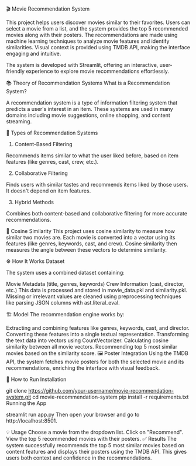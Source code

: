 🎬 Movie Recommendation System

This project helps users discover movies similar to their favorites. Users can select a movie from a list, and the system provides the top 5 recommended movies along with their posters. The recommendations are made using machine learning techniques to analyze movie features and identify similarities. Visual context is provided using TMDB API, making the interface engaging and intuitive.

The system is developed with Streamlit, offering an interactive, user-friendly experience to explore movie recommendations effortlessly.

📚 Theory of Recommendation Systems
What is a Recommendation System?

A recommendation system is a type of information filtering system that predicts a user's interest in an item. These systems are used in many domains including movie suggestions, online shopping, and content streaming.

🧠 Types of Recommendation Systems
1. Content-Based Filtering

Recommends items similar to what the user liked before, based on item features (like genres, cast, crew, etc.).

2. Collaborative Filtering

Finds users with similar tastes and recommends items liked by those users. It doesn't depend on item features.

3. Hybrid Methods

Combines both content-based and collaborative filtering for more accurate recommendations.

🧮 Cosine Similarity
This project uses cosine similarity to measure how similar two movies are. Each movie is converted into a vector using its features (like genres, keywords, cast, and crew). Cosine similarity then measures the angle between these vectors to determine similarity.

⚙️ How It Works
Dataset

The system uses a combined dataset containing:

Movie Metadata (title, genres, keywords)
Crew Information (cast, director, etc.)
This data is processed and stored in movie_data.pkl and similarity.pkl. Missing or irrelevant values are cleaned using preprocessing techniques like parsing JSON columns with ast.literal_eval.

🏗️ Model
The recommendation engine works by:

Extracting and combining features like genres, keywords, cast, and director.
Converting these features into a single textual representation.
Transforming the text data into vectors using CountVectorizer.
Calculating cosine similarity between all movie vectors.
Recommending top 5 most similar movies based on the similarity score.
🖼️ Poster Integration
Using the TMDB API, the system fetches movie posters for both the selected movie and its recommendations, enriching the interface with visual feedback.

🚀 How to Run
Installation

git clone https://github.com/your-username/movie-recommendation-system.git
cd movie-recommendation-system
pip install -r requirements.txt
Running the App

streamlit run app.py
Then open your browser and go to http://localhost:8501.

💡 Usage
Choose a movie from the dropdown list.
Click on "Recommend".
View the top 5 recommended movies with their posters.
✅ Results
The system successfully recommends the top 5 most similar movies based on content features and displays their posters using the TMDB API. This gives users both context and confidence in the recommendations.